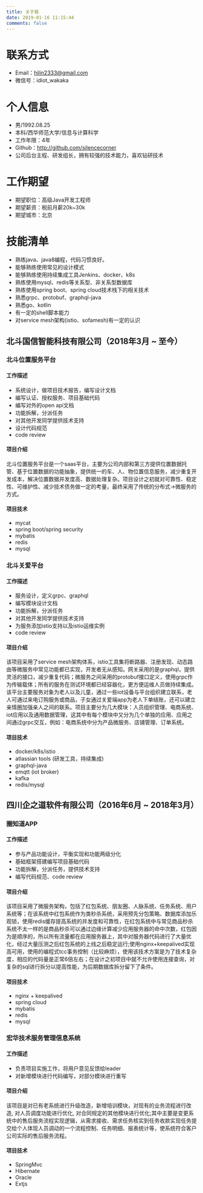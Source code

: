```yaml
---
title: 关于我
date: 2019-01-16 11:15:44
comments: false
---
```

# 联系方式
- Email：hilin2333@gmail.com
- 微信号：idiot_wakaka

# 个人信息
 - 男/1992.08.25
 - 本科/西华师范大学/信息与计算科学
 - 工作年限：4年
 - Github：http://github.com/silencecorner
 - 公司后台主程、研发组长，拥有较强的技术能力，喜欢钻研技术

# 工作期望
 - 期望职位：高级Java开发工程师
 - 期望薪资：税前月薪20k~30k
 - 期望城市：北京

# 技能清单
- 熟练java、java8编程，代码习惯良好。
- 能够熟练使用常见的设计模式
- 能够熟练使用持续集成工具Jenkins、docker、k8s
- 熟练使用mysql、redis等关系型、非关系型数据库
- 熟练使用spring boot、spring cloud技术栈下的相关技术
- 熟悉grpc、protobuf、graphql-java
- 熟悉go、kotlin
- 有一定的shell脚本能力
- 对service mesh架构(istio、sofamesh)有一定的认识

## 北斗国信智能科技有限公司（2018年3月 ~ 至今）
### 北斗位置服务平台 
#### 工作描述
- 系统设计，做项目技术报告，编写设计文档
- 编写认证、授权服务、项目基础代码
- 编写对外的open api文档
- 功能拆解，分派任务
- 对其他开发同学提供技术支持
- 设计代码规范
- code review

#### 项目介绍
北斗位置服务平台是一个saas平台，主要为公司内部和第三方提供位置数据托管、基于位置数据的功能抽象，提供统一的车、人、物位置信息服务，减少重复开发成本，解决位置数据并发度高、数据处理复杂。项目设计之初就对可靠性、稳定性、可维护性、减少技术债务做一定的考量，最终采用了传统的分布式->微服务的方式。
#### 项目技术
- mycat
- spring boot/spring security
- mybatis
- redis
- mysql

### 北斗关爱平台
#### 工作描述
- 服务设计，定义grpc、graphql
- 编写模块设计文档
- 功能拆解，分派任务
- 对其他开发同学提供技术支持
- 为服务添加istio支持以及istio运维实例
- code review

#### 项目介绍
该项目采用了service mesh架构体系，istio工具集将断路器、注册发现、动态路由等微服务中常见功能都已实现，开发者无从感知。网关采用的是graphql，提供灵活的接口，减少重复代码；微服务之间采用的protobuf接口定义，使用grpc作为传输载体；所有的服务在测试环境都已经容器化，更方便运维人员做持续集成。该平台主要服务对象为老人以及儿童，通过一些iot设备与平台组织建立联系，老人可通过来电订购服务或商品，子女通过关爱端app为老人下单结账，还可以建立亲情圈加强亲人之间的联系。项目主要分为几大模块：人员组织管理、电商系统、iot应用以及通用数据管理，这其中有每个模块中又分为几个单独的应用、应用之间通过grpc交互，例如：电商系统中分为产品微服务、店铺管理、订单系统。
#### 项目技术
- docker/k8s/istio
- atlassian tools (研发工具，持续集成)
- graphql-java
- emqtt (iot broker)
- kafka
- redis/mysql

## 四川企之道软件有限公司（2016年6月 ~ 2018年3月）
### 圈知道APP 
#### 工作描述
- 参与产品功能设计，平衡实现和功能两级分化
- 基础框架搭建编写项目基础代码
- 功能拆解，分派任务，提供技术支持
- 编写代码规范、code review

#### 项目介绍
该项目采用了微服务架构，包括了红包系统、朋友圈、人脉系统、任务系统、用户系统等；在该系统中红包系统作为类秒杀系统，采用预先分包策略、数据库添加乐观锁，使用redis缓存提高系统的并发度和可靠性，在红包系统中与常见商品秒杀系统不太一样的是商品秒杀可以通过边缘计算减少应用服务器的命中次数，红包因为是顺序的，所以所有流量都在应用服务器上，其中对服务器代码进行了大量优化，经过大量压测之后红包系统的上线之后稳定运行;使用nginx+keepalived实现高可用，使用的编程式tcc事务控制（比较麻烦），使用该技术方案是为了技术复杂度，相应的代码量是正常6倍左右；在设计之初项目中就不允许使用连接查询，对复杂的sql进行拆分以提高性能，为后期数据库拆分留下了条件。
#### 项目技术
- nginx + keepalived
- spring cloud
- mybatis
- redis
- mysql

### 宏华技术服务管理信息系统 
#### 工作描述
- 负责项目实施工作，将用户意见反馈给leader
- 对新增模块进行代码编写，对部分模块进行重写

#### 项目介绍
该项目是对已有老系统进行升级改造，新增培训模块，对现有的业务流程进行改造, 对人员调度功能进行优化, 对合同规定的其他模块进行优化;其中主要是变更系统中的售后服务流程实现逻辑，从需求接收、需求任务核实到任务收款实现任务提交给个人体现人员调动的一个流程控制、任务明细、报表统计等，使系统符合客户公司实际的售后服务流程。

#### 项目技术
- SpringMvc
- Hibernate
- Oracle
- Extjs
  
  